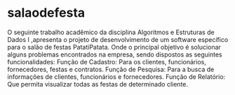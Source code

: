 # salaodefesta
O seguinte trabalho acadêmico da disciplina Algoritmos e Estruturas de Dados  I ,apresenta o projeto de desenvolvimento de um software específico para o salão de festas PatatiPatata. Onde o principal objetivo é solucionar alguns problemas encontrados na empresa, sendo dispostos as seguintes funcionalidades: Função de Cadastro: Para os clientes, funcionários, fornecedores, festas e contratos. Função de Pesquisa: Para a busca de informações de clientes, funcionários e fornecedores. Função de Relatório: Que permita visualizar todas as festas de determinado cliente.
